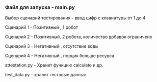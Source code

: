 ### Файл для запуска - main.py


Выбор сценарий тестирования - ввод цифр с клавиатуры от 1 до 4


Сценарий 1 - Позитивный , 1 робот

Сценарий 2 - Позитивный, 2 робота, количество добавок ограничено

Сценарий 3 - Негативный , отсутствие воды

Сценарий 4 - Негативный , порция больше ресурса


attestation.py - Хранит функцию calculate и др.

test_data.py - хранит тестовые даннык